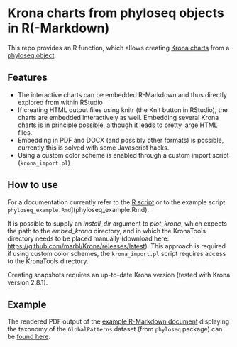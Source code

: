 # Krona charts from phyloseq objects in R(-Markdown)

This repo provides an R function, which allows creating [Krona charts](https://github.com/marbl/Krona/wiki)
from a [phyloseq object](https://github.com/joey711/phyloseq).

## Features

- The interactive charts can be embedded R-Markdown and thus directly explored from
  within RStudio
- If creating HTML output files using knitr (the Knit button in RStudio), the charts
  are embedded interactively as well. Embedding several Krona charts is in principle 
  possible, although it leads to pretty large HTML files.
- Embedding in PDF and DOCX (and possibly other formats) is possible, 
  currently this is solved with some Javascript hacks.
- Using a custom color scheme is enabled through a custom import script (`krona_import.pl`)

## How to use

For a documentation currently refer to the [R script](embed_krona.R) or to the example script `phyloseq_example.Rmd`](phyloseq_example.Rmd).

It is possible to supply an *install\_dir* argument to *plot\_krona*, which 
expects the path to the *embed\_krona* directory, and in which the KronaTools 
directory needs to be placed manually 
(download here: https://github.com/marbl/Krona/releases/latest).
This approach is required if using custom color schemes, the `krona_import.pl` script
requires access to the KronaTools directory.

Creating snapshots requires an up-to-date Krona version (tested with Krona version 2.8.1).

## Example

The rendered PDF output of the [example R-Markdown document](phyloseq_example.Rmd) displaying the taxonomy of the `GlobalPatterns` dataset (from `phyloseq` package) can be [found here](phyloseq_example.pdf).

